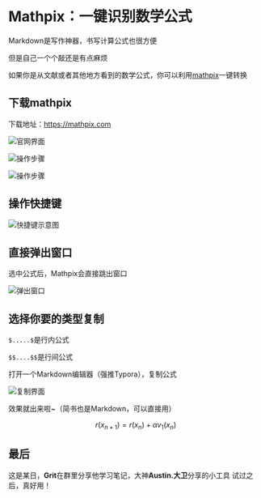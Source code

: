 # Mathpix：一键识别数学公式

Markdown是写作神器，书写计算公式也很方便

但是自己一个个敲还是有点麻烦

如果你是从文献或者其他地方看到的数学公式，你可以利用[mathpix](https://mathpix.com)一键转换

## 下载mathpix

下载地址：https://mathpix.com

![官网界面](http://cdn.zhaojingyi0126.com/IMG/17569167-a4aab8a8d876543b.png)


![操作步骤](http://cdn.zhaojingyi0126.com/IMG/17569167-f057e6a0aad446c1.png)


![操作步骤](http://cdn.zhaojingyi0126.com/IMG/17569167-b1b8e5455c5fc95f.png)


## 操作快捷键

![快捷键示意图](http://cdn.zhaojingyi0126.com/IMG/17569167-3dd37b8c1422d23f.png)


## 直接弹出窗口

选中公式后，Mathpix会直接跳出窗口

![弹出窗口](http://cdn.zhaojingyi0126.com/IMG/17569167-9d4272ce05c1f9a7.png)


## 选择你要的类型复制

`$.....$`是行内公式

`$$....$$`是行间公式

打开一个Markdown编辑器（强推Typora），复制公式

![复制界面](http://cdn.zhaojingyi0126.com/IMG/17569167-4bfe3aced290a566.png)

效果就出来啦~（简书也是Markdown，可以直接用）


$$
r\left(x_{n+1}\right)=r\left(x_{n}\right)+\alpha v_{1}\left(x_{n}\right)
$$

## 最后
这是某日，**Grit**在群里分享他学习笔记，大神**Austin.大卫**分享的小工具
试过之后，真好用！